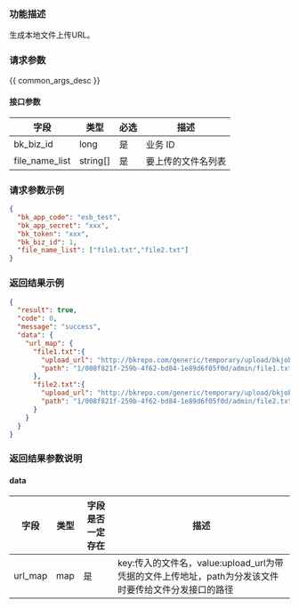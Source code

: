 ### 功能描述

生成本地文件上传URL。

### 请求参数

{{ common_args_desc }}

#### 接口参数

| 字段                        |  类型      | 必选   |  描述       |
|----------------------------|------------|--------|------------|
| bk_biz_id                  |  long      | 是     | 业务 ID     |
| file_name_list             |  string[]  | 是     | 要上传的文件名列表 |


### 请求参数示例

```json
{
  "bk_app_code": "esb_test",
  "bk_app_secret": "xxx",
  "bk_token": "xxx",
  "bk_biz_id": 1,
  "file_name_list": ["file1.txt","file2.txt"]
}
```

### 返回结果示例

```json
{
  "result": true,
  "code": 0,
  "message": "success",
  "data": {
    "url_map": {
      "file1.txt":{
        "upload_url": "http://bkrepo.com/generic/temporary/upload/bkjob/localupload/1/008f821f-259b-4f62-bd84-1e89d6f05f0d/admin/file1.txt?token=30adf862fdce4b02b909e6a1a1c762c6",
        "path": "1/008f821f-259b-4f62-bd84-1e89d6f05f0d/admin/file1.txt"
      },
      "file2.txt":{
        "upload_url": "http://bkrepo.com/generic/temporary/upload/bkjob/localupload/1/008f821f-259b-4f62-bd84-1e89d6f05f0d/admin/file2.txt?token=30adf862fdce4b02b909e6a1a1c762c6",
        "path": "1/008f821f-259b-4f62-bd84-1e89d6f05f0d/admin/file2.txt"
      }
    }
  }
}
```

### 返回结果参数说明

#### data

| 字段      | 类型      |字段是否一定存在  | 描述      |
|-----------|----------|---------------|---------|
| url_map   | map      |  是           | key:传入的文件名，value:upload_url为带凭据的文件上传地址，path为分发该文件时要传给文件分发接口的路径 |

